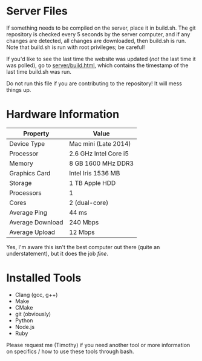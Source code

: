 # Server Files

If something needs to be compiled on the server, place it in build.sh. The git repository is checked every 5 seconds by the server computer, and if any changes are detected, all changes are downloaded, then build.sh is run. Note that build.sh is run with root privileges; be careful!

If you'd like to see the last time the website was updated (*not* the last time it was polled), go to [server/build.html](https://www.moomath.com/server/build.html), which contains the timestamp of the last time build.sh was run.

Do not run this file if you are contributing to the repository! It will mess things up.

# Hardware Information

| Property | Value |
| --- | --- |
| Device Type | Mac mini (Late 2014) |
| Processor | 2.6 GHz Intel Core i5 |
| Memory | 8 GB 1600 MHz DDR3 |
| Graphics Card | Intel Iris 1536 MB |
| Storage | 1 TB Apple HDD |
| Processors | 1 |
| Cores | 2 (dual-core) |
| Average Ping | 44 ms |
| Average Download | 240 Mbps |
| Average Upload | 12 Mbps |

Yes, I'm aware this isn't the best computer out there (quite an understatement), but it does the job *fine*.

# Installed Tools

* Clang (gcc, g++)
* Make
* CMake
* git (obviously)
* Python
* Node.js
* Ruby

Please request me (Timothy) if you need another tool or more information on specifics / how to use these tools through bash.
